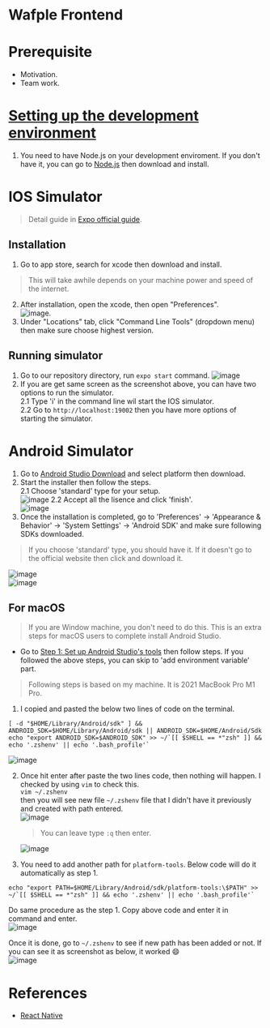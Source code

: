 # Wafple Frontend

# Prerequisite
- Motivation.
- Team work.

# [Setting up the development environment](https://reactnative.dev/docs/environment-setup)
1. You need to have Node.js on your development enviroment. If you don't have it, you can go to [Node.js](https://nodejs.org/en/) then download and install.

# IOS Simulator
> Detail guide in [Expo official guide](https://docs.expo.dev/workflow/ios-simulator/).

## Installation
1. Go to app store, search for xcode then download and install.  
  > This will take awhile depends on your machine power and speed of the internet.  
2. After installation, open the xcode, then open "Preferences".  
  ![image](https://user-images.githubusercontent.com/25420417/151321321-4ec0e89e-5ff6-4b56-8518-7abc6e0d5583.png). 
3. Under "Locations" tab, click "Command Line Tools" (dropdown menu) then make sure choose highest version.

## Running simulator
1. Go to our repository directory, run `expo start` command. 
  ![image](https://user-images.githubusercontent.com/25420417/151686802-092eab64-e036-4b8f-9e80-8cac22da836c.png)
2. If you are get same screen as the screenshot above, you can have two options to run the simulator.  
  2.1 Type 'i' in the command line wil start the IOS simulator.  
  2.2 Go to `http://localhost:19002` then you have more options of starting the simulator.

# Android Simulator
1. Go to [Android Studio Download](https://developer.android.com/studio) and select platform then download.
2. Start the installer then follow the steps.  
  2.1 Choose 'standard' type for your setup.  
    ![image](https://user-images.githubusercontent.com/25420417/151687477-3611f69a-94d0-4f4a-92dc-ee8ca7490a2a.png) 
  2.2 Accept all the lisence and click 'finish'.  
    ![image](https://user-images.githubusercontent.com/25420417/151688547-74a3a07c-fc83-4a69-8185-91efa1bf0405.png) 
3. Once the installation is completed, go to 'Preferences' -> 'Appearance & Behavior' -> 'System Settings' -> 'Android SDK' and make sure following SDKs downloaded.
  > If you choose 'standard' type, you should have it. If it doesn't go to the official website then click and download it.  

  ![image](https://user-images.githubusercontent.com/25420417/151688802-e7bc62fd-d811-4882-8981-c3aca018035a.png)  
  ![image](https://user-images.githubusercontent.com/25420417/151688862-53f87185-5b76-4980-b3c5-1ebdf15930a6.png)  
  
## For macOS
> If you are Window machine, you don't need to do this. This is an extra steps for macOS users to complete install Android Studio.  

- Go to [Step 1: Set up Android Studio's tools](https://docs.expo.dev/workflow/android-studio-emulator/#step-1-set-up-android-studios-tools) then follow steps. If you followed the above steps, you can skip to 'add environment variable' part.
 
> Following steps is based on my machine. It is 2021 MacBook Pro M1 Pro.
1. I copied and pasted the below two lines of code on the terminal.
```
[ -d "$HOME/Library/Android/sdk" ] && ANDROID_SDK=$HOME/Library/Android/sdk || ANDROID_SDK=$HOME/Android/Sdk
echo "export ANDROID_SDK=$ANDROID_SDK" >> ~/`[[ $SHELL == *"zsh" ]] && echo '.zshenv' || echo '.bash_profile'`
```  
![image](https://user-images.githubusercontent.com/25420417/151689938-653d5482-38c4-42c8-aa38-3b2953304d04.png)  

2. Once hit enter after paste the two lines code, then nothing will happen. I checked by using `vim` to check this.  
  `vim ~/.zshenv`  
  then you will see new file `~/.zshenv` file that I didn't have it previously and created with path entered.  
  ![image](https://user-images.githubusercontent.com/25420417/151690030-9d3f83ed-6f20-4f22-8ee6-9ed6683ec648.png)  
    > You can leave type `:q` then enter.  
  
    ![image](https://user-images.githubusercontent.com/25420417/151690120-52f524e1-ddeb-4f11-9594-4f968d12e0ee.png)  

3. You need to add another path for `platform-tools`. Below code will do it automatically as step 1.
  ```
  echo "export PATH=$HOME/Library/Android/sdk/platform-tools:\$PATH" >> ~/`[[ $SHELL == *"zsh" ]] && echo '.zshenv' || echo '.bash_profile'`
  ```  
  Do same procedure as the step 1. Copy above code and enter it in command and enter.  
  ![image](https://user-images.githubusercontent.com/25420417/151690228-2c504238-85ab-4aaf-bce1-3445289007b1.png)  
  
  Once it is done, go to `~/.zshenv` to see if new path has been added or not. If you can see it as screenshot as below, it worked 😄  
  ![image](https://user-images.githubusercontent.com/25420417/151690282-9fe71ee1-68e4-4d4b-ba92-b78e62cb56c9.png)  

# References
- [React Native](https://reactnative.dev/)
